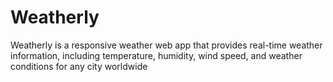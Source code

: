 # Weatherly
Weatherly is a responsive weather web app that provides real-time weather information, including temperature, humidity, wind speed, and weather conditions for any city worldwide
